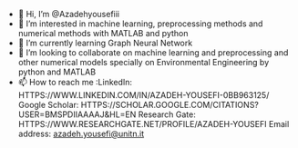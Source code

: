 - 👋 Hi, I’m @Azadehyousefiii
- 👀 I’m interested in machine learning, preprocessing methods and numerical methods with MATLAB and python
- 🌱 I’m currently learning Graph Neural Network
- 💞️ I’m looking to collaborate on machine learning and preprocessing and other numerical models specially on Environmental Engineering by python and MATLAB
- 📫 How to reach me :LinkedIn: HTTPS://WWW.LINKEDIN.COM/IN/AZADEH-YOUSEFI-0BB963125/ 
Google Scholar: HTTPS://SCHOLAR.GOOGLE.COM/CITATIONS?USER=BMSPDIIAAAAJ&HL=EN
Research Gate: HTTPS://WWW.RESEARCHGATE.NET/PROFILE/AZADEH-YOUSEFI
Email address: azadeh.yousefi@unitn.it

<!---
Azadehyousefiii/Azadehyousefiii is a ✨ special ✨ repository because its `README.md` (this file) appears on your GitHub profile.
You can click the Preview link to take a look at your changes.
--->
